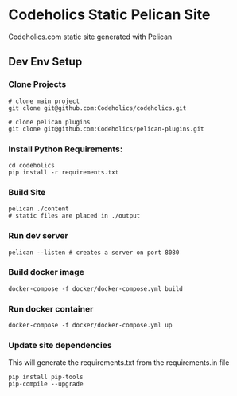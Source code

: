 # Codeholics Static Pelican Site
Codeholics.com static site generated with Pelican

## Dev Env Setup
### Clone Projects
```
# clone main project
git clone git@github.com:Codeholics/codeholics.git

# clone pelican plugins
git clone git@github.com:Codeholics/pelican-plugins.git
```
### Install Python Requirements:
```
cd codeholics
pip install -r requirements.txt
```

### Build Site
```
pelican ./content
# static files are placed in ./output
```

### Run dev server
```
pelican --listen # creates a server on port 8080
```

### Build docker image
```
docker-compose -f docker/docker-compose.yml build
```

### Run docker container
```
docker-compose -f docker/docker-compose.yml up
```

### Update site dependencies
This will generate the requirements.txt from the requirements.in file
```
pip install pip-tools
pip-compile --upgrade
```

